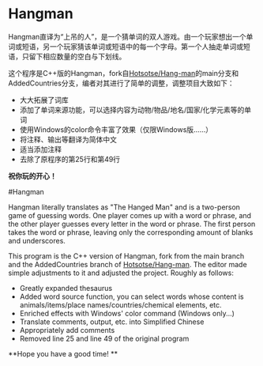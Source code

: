 # Hangman

Hangman直译为“上吊的人”，是一个猜单词的双人游戏。由一个玩家想出一个单词或短语，另一个玩家猜该单词或短语中的每一个字母。第一个人抽走单词或短语，只留下相应数量的空白与下划线。

这个程序是C++版的Hangman，fork自[Hotsotse/Hang-man](https://github.com/Hotsotse/Hang-man)的main分支和AddedCountries分支，编者对其进行了简单的调整，调整项目大致如下：

- 大大拓展了词库
- 添加了单词来源功能，可以选择内容为动物/物品/地名/国家/化学元素等的单词
- 使用Windows的color命令丰富了效果（仅限Windows版……）
- 将注释、输出等翻译为简体中文
- 适当添加注释
- 去除了原程序的第25行和第49行

**祝你玩的开心！**

#Hangman

Hangman literally translates as "The Hanged Man" and is a two-person game of guessing words. One player comes up with a word or phrase, and the other player guesses every letter in the word or phrase. The first person takes the word or phrase, leaving only the corresponding amount of blanks and underscores.

This program is the C++ version of Hangman, fork from the main branch and the AddedCountries branch of [Hotsotse/Hang-man](https://github.com/Hotsotse/Hang-man). The editor made simple adjustments to it and adjusted the project. Roughly as follows:

- Greatly expanded thesaurus
- Added word source function, you can select words whose content is animals/items/place names/countries/chemical elements, etc.
- Enriched effects with Windows' color command (Windows only...)
- Translate comments, output, etc. into Simplified Chinese
- Appropriately add comments
- Removed line 25 and line 49 of the original program

**Hope you have a good time! **
